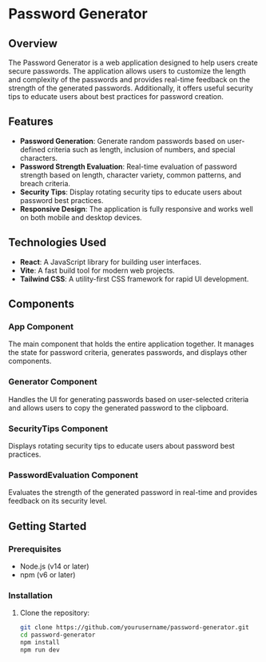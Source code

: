 # Password Generator

## Overview

The Password Generator is a web application designed to help users create secure passwords. The application allows users to customize the length and complexity of the passwords and provides real-time feedback on the strength of the generated passwords. Additionally, it offers useful security tips to educate users about best practices for password creation.

## Features

- **Password Generation**: Generate random passwords based on user-defined criteria such as length, inclusion of numbers, and special characters.
- **Password Strength Evaluation**: Real-time evaluation of password strength based on length, character variety, common patterns, and breach criteria.
- **Security Tips**: Display rotating security tips to educate users about password best practices.
- **Responsive Design**: The application is fully responsive and works well on both mobile and desktop devices.

## Technologies Used

- **React**: A JavaScript library for building user interfaces.
- **Vite**: A fast build tool for modern web projects.
- **Tailwind CSS**: A utility-first CSS framework for rapid UI development.

## Components

### App Component

The main component that holds the entire application together. It manages the state for password criteria, generates passwords, and displays other components.

### Generator Component

Handles the UI for generating passwords based on user-selected criteria and allows users to copy the generated password to the clipboard.

### SecurityTips Component

Displays rotating security tips to educate users about password best practices.

### PasswordEvaluation Component

Evaluates the strength of the generated password in real-time and provides feedback on its security level.

## Getting Started

### Prerequisites

- Node.js (v14 or later)
- npm (v6 or later)

### Installation

1. Clone the repository:
   ```bash
   git clone https://github.com/yourusername/password-generator.git
   cd password-generator
   npm install
   npm run dev
   ```